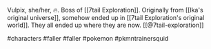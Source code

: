 Vulpix, she/her, 🔥. Boss of [[7tail Exploration]]. Originally from [[Ika's original universe]], somehow ended up in [[7tail Exploration's original world]]. They all ended up where they are now. [[@7tail-exploration]]

#characters #faller #faller #pokemon #pkmntrainersquid 